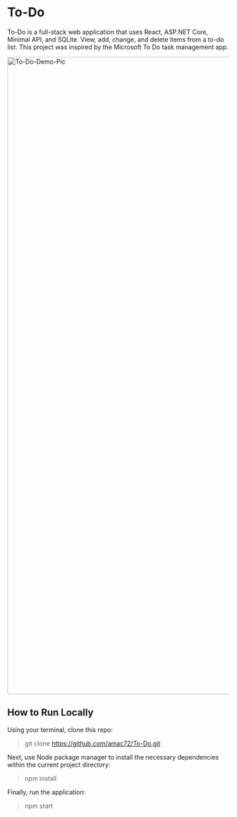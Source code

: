 # To-Do
To-Do is a full-stack web application that uses React, ASP.NET Core, Minimal API, and SQLite. View, add, change, and delete items from a to-do list. This project was inspired by the Microsoft To Do task management app.

<img width="1440" alt="To-Do-Demo-Pic" src="https://user-images.githubusercontent.com/93621884/171056801-452b2435-1deb-49cd-a9c4-adb2b90c0f62.png">

## How to Run Locally
Using your terminal, clone this repo:
> git clone https://github.com/amac72/To-Do.git

Next, use Node package manager to install the necessary dependencies within the current project directory:
> npm install

Finally, run the application:
> npm start
